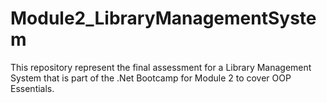 # Module2_LibraryManagementSystem
This repository represent the final assessment for a Library Management System that is part of the .Net Bootcamp for Module 2 to cover OOP Essentials.

